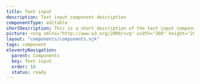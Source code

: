 ```yaml
---
title: Text input
description: Text input component description
componentType: editable
shortDescription: This is a short description of the text input component
picture: <svg xmlns="http://www.w3.org/2000/svg" width="300" height="200" fill="none"><mask width="100%" height="200" x="0" y="0" maskUnits="userSpaceOnUse" style="mask-type:luminance"><path fill="#fff" d="M298 0H2C.89543 0 0 .89543 0 2v196c0 1.105.89543 2 2 2h296c1.105 0 2-.895 2-2V2c0-1.10457-.895-2-2-2Z"/></mask><g><path fill="#36F" fill-opacity=".04" d="M407.25 77.0256H82.7498c-.9523 0-1.7244.7721-1.7244 1.7245V121.25c0 .952.7721 1.725 1.7244 1.725H407.25c.952 0 1.724-.773 1.724-1.725V78.7501c0-.9524-.772-1.7245-1.724-1.7245Z"/><path fill="#222" d="M98.9087 107V94.3719h1.5983V107h-1.5983Zm4.9033 0v-9.3556h1.309l.134 1.3475h.058c.449-.4492.924-.8212 1.425-1.1164.5-.308 1.071-.4621 1.713-.4621.988 0 1.707.3144 2.156.9432.462.616.693 1.5208.693 2.7144V107h-1.579v-5.717c0-.873-.141-1.5083-.423-1.9061-.282-.3978-.732-.5968-1.348-.5968-.474 0-.904.1221-1.289.3659-.373.2438-.796.6031-1.271 1.078V107h-1.578Zm10.527 3.946V97.6444h1.309l.135 1.0781h.058c.423-.3593.885-.6674 1.386-.9241.513-.2567 1.045-.385 1.597-.385 1.207 0 2.124.4364 2.753 1.3091.629.8598.943 2.0145.943 3.4645 0 1.053-.192 1.958-.577 2.715-.372.757-.866 1.334-1.482 1.732-.604.398-1.265.597-1.983.597-.437 0-.873-.096-1.309-.289-.424-.192-.854-.455-1.29-.789l.039 1.636v3.157h-1.579Zm3.869-5.043c.77 0 1.406-.328 1.906-.982.513-.667.77-1.579.77-2.734 0-1.026-.192-1.854-.577-2.4829-.373-.6416-1.001-.9625-1.887-.9625-.398 0-.802.1091-1.213.3273-.398.2182-.827.5326-1.289.9431v4.909c.423.359.834.616 1.232.77.397.141.75.212 1.058.212Zm9.542 1.328c-.988 0-1.713-.308-2.175-.924-.462-.629-.693-1.54-.693-2.734v-5.9286h1.598v5.7176c0 .872.135 1.508.404 1.905.282.398.732.597 1.348.597.487 0 .917-.122 1.289-.366.385-.256.796-.66 1.232-1.212v-6.6416h1.579V107h-1.309l-.135-1.463h-.058c-.436.513-.898.924-1.386 1.232-.487.308-1.052.462-1.694.462Zm10.683 0c-1.001 0-1.7-.289-2.098-.866-.385-.578-.578-1.329-.578-2.253v-5.1779h-1.386v-1.1935l1.463-.0962.193-2.618h1.328v2.618h2.522v1.2897h-2.522v5.1979c0 .577.103 1.026.308 1.347.218.308.597.462 1.136.462.167 0 .346-.025.539-.077.192-.064.365-.122.519-.173l.308 1.193c-.256.09-.539.167-.847.232-.295.077-.59.115-.885.115Zm9.877-.231-4.043-12.6281h1.714l2.021 6.8141c.231.745.43 1.444.597 2.099.179.641.391 1.334.635 2.079h.077c.231-.745.436-1.438.616-2.079.18-.655.378-1.354.597-2.099l2.021-6.8141h1.636L150.177 107h-1.867Zm9.167.231c-.783 0-1.438-.231-1.964-.693-.513-.475-.77-1.129-.77-1.964 0-1.026.456-1.809 1.367-2.348.924-.552 2.38-.937 4.37-1.155 0-.398-.058-.776-.174-1.1358-.102-.3593-.295-.6481-.577-.8663-.27-.231-.661-.3464-1.174-.3464-.539 0-1.046.1026-1.521.3079-.475.2053-.899.4363-1.271.693l-.616-1.0973c.437-.2823.969-.5518 1.598-.8085.642-.2694 1.335-.4042 2.079-.4042 1.142 0 1.97.3529 2.483 1.0587.514.693.77 1.6239.77 2.7909V107h-1.309l-.134-1.117h-.058c-.437.36-.918.674-1.444.944-.513.269-1.065.404-1.655.404Zm.462-1.271c.449 0 .872-.109 1.27-.327.398-.218.821-.526 1.271-.924v-2.599c-1.553.193-2.644.482-3.273.867-.616.385-.924.879-.924 1.482 0 .526.16.911.481 1.155.321.231.713.346 1.175.346Zm8.756 1.271c-.59 0-1.02-.18-1.289-.539-.257-.372-.385-.898-.385-1.579V93.2939h1.578v11.9351c0 .244.045.423.135.539.09.103.192.154.308.154h.135c.051-.013.122-.026.211-.039l.212 1.194c-.102.051-.224.09-.366.116-.141.025-.32.038-.539.038Zm5.966 0c-.988 0-1.714-.308-2.176-.924-.462-.629-.693-1.54-.693-2.734v-5.9286h1.598v5.7176c0 .872.135 1.508.404 1.905.283.398.732.597 1.348.597.488 0 .918-.122 1.29-.366.385-.256.795-.66 1.232-1.212v-6.6416h1.578V107h-1.309l-.135-1.463h-.057c-.437.513-.899.924-1.386 1.232-.488.308-1.053.462-1.694.462Zm11.529 0c-.834 0-1.591-.192-2.271-.578-.68-.397-1.219-.962-1.617-1.694-.398-.731-.597-1.604-.597-2.618 0-1.026.199-1.905.597-2.6369.411-.7315.937-1.2961 1.578-1.694.642-.3978 1.316-.5967 2.022-.5967 1.193 0 2.111.3978 2.752 1.1935.655.7957.982 1.8611.982 3.1951 0 .167-.006.334-.019.501 0 .154-.013.289-.039.404h-6.314c.065.988.373 1.778.924 2.368.565.59 1.297.885 2.195.885.449 0 .86-.064 1.232-.192.385-.141.751-.321 1.097-.539l.558 1.039c-.397.257-.853.482-1.366.674-.501.193-1.072.289-1.714.289Zm-2.945-5.66h5.005c0-.949-.205-1.6679-.616-2.1556-.398-.5005-.962-.7508-1.694-.7508-.654 0-1.245.2567-1.771.77-.513.5005-.821 1.2124-.924 2.1364Z"/><path stroke="#36F" stroke-width="2.05114" d="M407.25 77.0256H82.7498c-.9523 0-1.7244.7721-1.7244 1.7245V121.25c0 .952.7721 1.725 1.7244 1.725H407.25c.952 0 1.724-.773 1.724-1.725V78.7501c0-.9524-.772-1.7245-1.724-1.7245Z"/></g></svg>
layout: "components/components.njk"
tags: component
eleventyNavigation:
  parent: Components
  key: Text input
  order: 18
  status: ready
---
```


